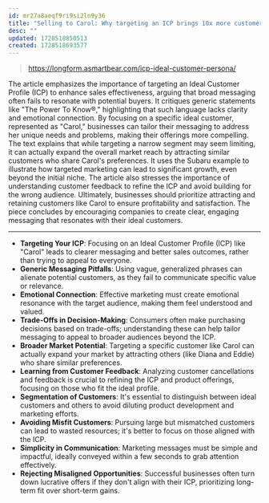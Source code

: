 ```yaml
---
id: mr27a8aeqf9ri9si2ln9y36
title: "Selling to Carol: Why targeting an ICP brings 10x more customers than you expected"
desc: ""
updated: 1728518850513
created: 1728518693577
---
```


> https://longform.asmartbear.com/icp-ideal-customer-persona/

The article emphasizes the importance of targeting an Ideal Customer Profile (ICP) to enhance sales effectiveness, arguing that broad messaging often fails to resonate with potential buyers. It critiques generic statements like "The Power To Know®," highlighting that such language lacks clarity and emotional connection. By focusing on a specific ideal customer, represented as "Carol," businesses can tailor their messaging to address her unique needs and problems, making their offerings more compelling. The text explains that while targeting a narrow segment may seem limiting, it can actually expand the overall market reach by attracting similar customers who share Carol's preferences. It uses the Subaru example to illustrate how targeted marketing can lead to significant growth, even beyond the initial niche. The article also stresses the importance of understanding customer feedback to refine the ICP and avoid building for the wrong audience. Ultimately, businesses should prioritize attracting and retaining customers like Carol to ensure profitability and satisfaction. The piece concludes by encouraging companies to create clear, engaging messaging that resonates with their ideal customers.

---

- **Targeting Your ICP**: Focusing on an Ideal Customer Profile (ICP) like "Carol" leads to clearer messaging and better sales outcomes, rather than trying to appeal to everyone.
- **Generic Messaging Pitfalls**: Using vague, generalized phrases can alienate potential customers, as they fail to communicate specific value or relevance.
- **Emotional Connection**: Effective marketing must create emotional resonance with the target audience, making them feel understood and valued.
- **Trade-Offs in Decision-Making**: Consumers often make purchasing decisions based on trade-offs; understanding these can help tailor messaging to appeal to broader audiences beyond the ICP.
- **Broader Market Potential**: Targeting a specific customer like Carol can actually expand your market by attracting others (like Diana and Eddie) who share similar preferences.
- **Learning from Customer Feedback**: Analyzing customer cancellations and feedback is crucial to refining the ICP and product offerings, focusing on those who fit the ideal profile.
- **Segmentation of Customers**: It's essential to distinguish between ideal customers and others to avoid diluting product development and marketing efforts.
- **Avoiding Misfit Customers**: Pursuing large but mismatched customers can lead to wasted resources; it's better to focus on those aligned with the ICP.
- **Simplicity in Communication**: Marketing messages must be simple and impactful, ideally conveyed within a few seconds to grab attention effectively.
- **Rejecting Misaligned Opportunities**: Successful businesses often turn down lucrative offers if they don't align with their ICP, prioritizing long-term fit over short-term gains.
